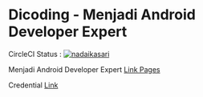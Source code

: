 # Dicoding - Menjadi Android Developer Expert 
CircleCI Status : [![nadaikasari](https://circleci.com/gh/nadaikasari/MADE_Movie_Catalogue.svg?style=svg)](https://circleci.com/gh/nadaikasari/MADE_Movie_Catalogue)

Menjadi Android Developer Expert [Link Pages](https://www.dicoding.com/academies/165)

Credential [Link](https://www.dicoding.com/certificates/KEXLGE7NYZG2)
